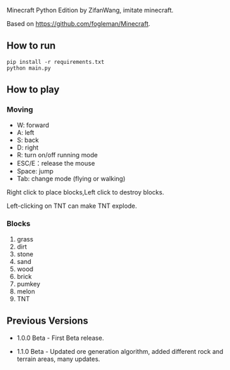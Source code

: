 Minecraft Python Edition by ZifanWang, imitate minecraft.

Based on https://github.com/fogleman/Minecraft.

## How to run

```shell
pip install -r requirements.txt
python main.py
```

## How to play
### Moving
- W: forward
- A: left
- S: back
- D: right
- R: turn on/off running mode
- ESC/E：release the mouse
- Space: jump
- Tab: change mode (flying or walking)

Right click to place blocks,Left click to destroy blocks.

Left-clicking on TNT can make TNT explode.

### Blocks

1. grass
2. dirt
3. stone
4. sand
5. wood
6. brick
7. pumkey
8. melon
9. TNT

## Previous Versions

- 1.0.0 Beta - First Beta release.

- 1.1.0 Beta - Updated ore generation algorithm, added different rock and terrain areas, many updates.
